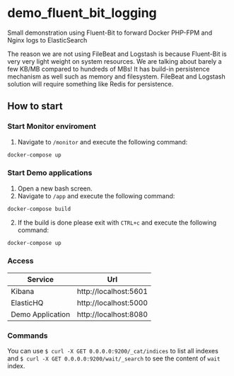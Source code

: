 # demo_fluent_bit_logging
Small demonstration using Fluent-Bit to forward Docker PHP-FPM and Nginx logs to ElasticSearch

The reason we are not using FileBeat and Logstash is because Fluent-Bit is very very light weight on system resources. We are talking about barely a few KB/MB compared to hundreds of MBs! It has build-in persistence mechanism as well such as memory and filesystem. FileBeat and Logstash solution will require something like Redis for persistence.

## How to start

### Start Monitor enviroment
1. Navigate to `/monitor` and execute the following command:

``` bash
docker-compose up
```

### Start Demo applications
1. Open a new bash screen.
2. Navigate to `/app` and execute the following command:

``` bash
docker-compose build
```

2. If the build is done please exit with `CTRL+c` and execute the following command:

``` bash
docker-compose up
```

### Access 
|Service|Url|
|---|---|
|Kibana|http://localhost:5601|
|ElasticHQ|http://localhost:5000|
|Demo Application|http://localhost:8080|

### Commands
You can use `$ curl -X GET 0.0.0.0:9200/_cat/indices` to list all indexes and `$ curl -X GET 0.0.0.0:9200/wait/_search` to see the content of `wait` index. 